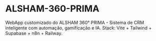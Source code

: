 # ALSHAM-360-PRIMA
WebApp customizado do ALSHAM 360° PRIMA - Sistema de CRM inteligente com automação, gamificação e IA. Stack: Vite + Tailwind + Supabase + n8n + Railway.
